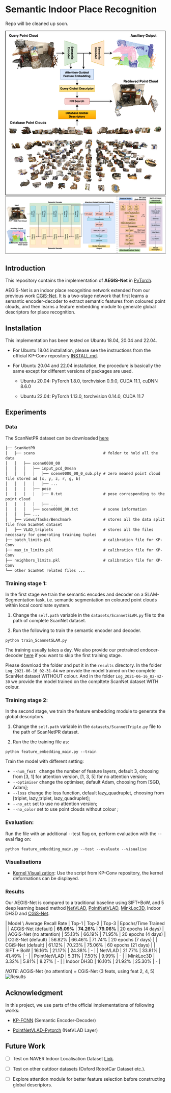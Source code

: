 # Semantic Indoor Place Recognition

Repo will be cleaned up soon.

![Overview](./doc/overview.png)
![Architecture](./doc/architecture.png)

## Introduction

This repository contains the implementation of **AEGIS-Net** in [PyTorch](https://pytorch.org/).
 
AEGIS-Net is an indoor place recognitino network extended from our previous work [CGiS-Net](https://github.com/YuhangMing/Semantic-Indoor-Place-Recognition). It is a two-stage network that first learns a semantic encoder-decoder to extract semantic features from coloured point clouds, and then learns a feature embedding module to generate global descriptors for place recognition.

## Installation

This implementation has been tested on Ubuntu 18.04, 20.04 and 22.04. 

* For Ubuntu 18.04 installation, please see the instructions from the official KP-Conv repository [INSTALL.md](https://github.com/HuguesTHOMAS/KPConv-PyTorch/blob/master/INSTALL.md).

* For Ubuntu 20.04 and 22.04 installation, the procedure is basically the same except for different versions of packages are used.

    - Ubuntu 20.04: PyTorch 1.8.0, torchvision 0.9.0, CUDA 11.1, cuDNN 8.6.0
    
    - Ubuntu 22.04: PyTorch 1.13.0, torchvision 0.14.0, CUDA 11.7

## Experiments

### Data

The ScanNetPR dataset can be downloaded [here](https://drive.google.com/drive/folders/1F3jJ_iPJIMIl4Fr06ioVQq8fCVqqMDnP?usp=sharing)
```
├── ScanNetPR
│   ├── scans                              # folder to hold all the data
│   │   ├── scene0000_00
│   │   │   ├── input_pcd_0mean
│   │   │   │   ├── scene0000_00_0_sub.ply # zero meaned point cloud file stored ad [x, y, z, r, g, b]
│   │   │   │   ├── ...
│   │   │   ├── pose
│   │   │   │   ├── 0.txt                  # pose corresponding to the point cloud
│   │   │   │   ├── ...
│   │   │   ├── scene0000_00.txt           # scene information
│   │   ├── ...
│   ├── views/Tasks/Benchmark              # stores all the data split file from ScanNet dataset
│   ├── VLAD_triplets                      # stores all the files necessary for generating training tuples
├── batch_limits.pkl                       # calibration file for KP-Conv
├── max_in_limits.pkl                      # calibration file for KP-Conv
├── neighbors_limits.pkl                   # calibration file for KP-Conv
└── other ScanNet related files ...
```

### Training stage 1:

In the first stage we train the semantic encodes and decoder on a SLAM-Segmentation task, i.e. semantic segmentation on coloured point clouds within local coordinate system.

1. Change the `self.path` variable in the `datasets/ScannetSLAM.py` file to the path of complete ScanNet dataset.

2. Run the following to train the semantic encoder and decoder.
```
python train_ScannetSLAM.py
```

The training usually takes a day. We also provide our pretrained endocer-decoder [here](https://drive.google.com/drive/folders/1ClyEa7fygBkKZ5oEH-DQQYykj8RJJ51p?usp=sharing) if you want to skip the first training stage.

Please download the folder and put it in the `results` directory. In the folder `Log_2021-06-16_02-31-04` we provide the model trained on the complete ScanNet dataset WITHOUT colour. And in the folder `Log_2021-06-16_02-42-30` we provide the model trained on the compltete ScanNet dataset WITH colour.

### Training stage 2:

In the second stage, we train the feature embedding module to generate the global descriptors.

1. Change the `self.path` variable in the `datasets/ScannetTriple.py` file to the path of ScanNetPR dataset.

2. Run the the training file as:
```
python feature_embedding_main.py --train
```
Train the model with different setting:
- `--num_feat ` change the number of feature layers, default 3, choosing from [3, 1] for attention version, [1, 3, 5] for no attention version;
- `--optimiser` change the optimiser, default Adam, choosing from [SGD, Adam];
- `--loss` change the loss function, default lazy_quadruplet, choosing from [triplet, lazy_triplet, lazy_quadruplet];
- `--no_att` set to use no attention version;
- `--no_color` set to use point clouds without colour ;

### Evaluation:
Run the file with an additional --test flag on, perform evaluation with the --eval flag on:
```
python feature_embedding_main.py --test --evaluate --visualise
```

### Visualisations
* [Kernel Visualization](./doc/visualization_guide.md): Use the script from KP-Conv repository, the kernel deformations can be displayed.

### Results

Our AEGIS-Net is compared to a traditional baseline using SIFT+BoW, and 5 deep learning based method [NetVLAD](https://github.com/Nanne/pytorch-NetVlad), [PointNetVLAD](https://github.com/cattaneod/PointNetVlad-Pytorch), [MinkLoc3D](https://github.com/jac99/MinkLoc3D), Indoor DH3D and [CGiS-Net](https://github.com/YuhangMing/Semantic-Indoor-Place-Recognition).

| Model \ Average Recall Rate | Top-1 | Top-2 | Top-3 | Epochs/Time Trained |
| ACGiS-Net (default) | **65.09%** | **74.26%** | **79.06%** | 20 epochs (4 days) |
| ACGiS-Net (no attention) | 55.13% | 66.19% | 71.95% | 20 epochs (4 days) |
| CGiS-Net (default) | 56.82% | 66.46% | 71.74% | 20 epochs (7 days) |
| CGiS-Net (default) | 61.12% | 70.23% | 75.06% | 60 epochs (21 days) |
| SIFT + BoW | 16.16% | 21.17% | 24.38% | - |
| NetVLAD | 21.77% | 33.81% | 41.49% | - |
| PointNetVLAD | 5.31% | 7.50% | 9.99% | - |
| MinkLoc3D | 3.32% | 5.81% | 8.27% | - |
| Indoor DH3D | 16.10% | 21.92% | 25.30% | - |

*NOTE*: ACGiS-Net (no attention) = CGiS-Net (3 feats, using feat 2, 4, 5)
![Results](./doc/results.png)


## Acknowledgment

In this project, we use parts of the official implementations of following works:

* <a href="https://github.com/HuguesTHOMAS/KPConv-PyTorch">KP-FCNN</a> (Semantic Encoder-Decoder)

* <a href="https://github.com/cattaneod/PointNetVlad-Pytorch">PointNetVLAD-Pytorch</a> (NetVLAD Layer)

## Future Work
- [ ] Test on NAVER Indoor Localisation Dataset [Link](https://europe.naverlabs.com/blog/first-of-a-kind-large-scale-localization-datasets-in-crowded-indoor-spaces/).

- [ ] Test on other outdoor datasets (Oxford RobotCar Dataset etc.).

- [ ] Explore attention module for better feature selection before constructing global descriptors.
